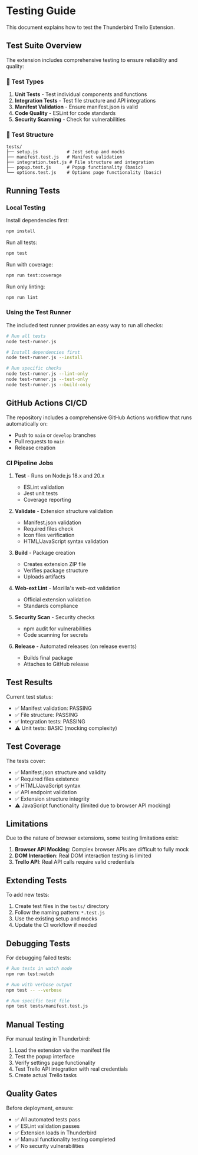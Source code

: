 # Testing Guide

This document explains how to test the Thunderbird Trello Extension.

## Test Suite Overview

The extension includes comprehensive testing to ensure reliability and quality:

### 🧪 Test Types

1. **Unit Tests** - Test individual components and functions
2. **Integration Tests** - Test file structure and API integrations  
3. **Manifest Validation** - Ensure manifest.json is valid
4. **Code Quality** - ESLint for code standards
5. **Security Scanning** - Check for vulnerabilities

### 📁 Test Structure

```
tests/
├── setup.js           # Jest setup and mocks
├── manifest.test.js   # Manifest validation
├── integration.test.js # File structure and integration
├── popup.test.js      # Popup functionality (basic)
└── options.test.js    # Options page functionality (basic)
```

## Running Tests

### Local Testing

Install dependencies first:
```bash
npm install
```

Run all tests:
```bash
npm test
```

Run with coverage:
```bash
npm run test:coverage
```

Run only linting:
```bash
npm run lint
```

### Using the Test Runner

The included test runner provides an easy way to run all checks:

```bash
# Run all tests
node test-runner.js

# Install dependencies first
node test-runner.js --install

# Run specific checks
node test-runner.js --lint-only
node test-runner.js --test-only
node test-runner.js --build-only
```

## GitHub Actions CI/CD

The repository includes a comprehensive GitHub Actions workflow that runs automatically on:
- Push to `main` or `develop` branches
- Pull requests to `main`
- Release creation

### CI Pipeline Jobs

1. **Test** - Runs on Node.js 18.x and 20.x
   - ESLint validation
   - Jest unit tests
   - Coverage reporting

2. **Validate** - Extension structure validation
   - Manifest.json validation
   - Required files check
   - Icon files verification
   - HTML/JavaScript syntax validation

3. **Build** - Package creation
   - Creates extension ZIP file
   - Verifies package structure
   - Uploads artifacts

4. **Web-ext Lint** - Mozilla's web-ext validation
   - Official extension validation
   - Standards compliance

5. **Security Scan** - Security checks
   - npm audit for vulnerabilities
   - Code scanning for secrets

6. **Release** - Automated releases (on release events)
   - Builds final package
   - Attaches to GitHub release

## Test Results

Current test status:
- ✅ Manifest validation: PASSING
- ✅ File structure: PASSING  
- ✅ Integration tests: PASSING
- ⚠️ Unit tests: BASIC (mocking complexity)

## Test Coverage

The tests cover:
- ✅ Manifest.json structure and validity
- ✅ Required files existence
- ✅ HTML/JavaScript syntax
- ✅ API endpoint validation
- ✅ Extension structure integrity
- ⚠️ JavaScript functionality (limited due to browser API mocking)

## Limitations

Due to the nature of browser extensions, some testing limitations exist:

1. **Browser API Mocking**: Complex browser APIs are difficult to fully mock
2. **DOM Interaction**: Real DOM interaction testing is limited
3. **Trello API**: Real API calls require valid credentials

## Extending Tests

To add new tests:

1. Create test files in the `tests/` directory
2. Follow the naming pattern: `*.test.js`
3. Use the existing setup and mocks
4. Update the CI workflow if needed

## Debugging Tests

For debugging failed tests:

```bash
# Run tests in watch mode
npm run test:watch

# Run with verbose output
npm test -- --verbose

# Run specific test file
npm test tests/manifest.test.js
```

## Manual Testing

For manual testing in Thunderbird:

1. Load the extension via the manifest file
2. Test the popup interface
3. Verify settings page functionality
4. Test Trello API integration with real credentials
5. Create actual Trello tasks

## Quality Gates

Before deployment, ensure:
- ✅ All automated tests pass
- ✅ ESLint validation passes
- ✅ Extension loads in Thunderbird
- ✅ Manual functionality testing completed
- ✅ No security vulnerabilities

